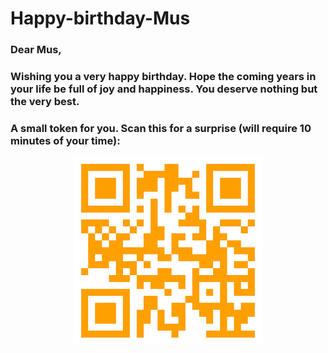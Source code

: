 # Happy-birthday-Mus

### Dear Mus, <br>
### Wishing you a very happy birthday. Hope the coming years in your life be full of joy and happiness. You deserve nothing but the very best. 

### A small token for you. Scan this for a surprise (will require 10 minutes of your time):
<div align = "center"> <img src = "https://github.com/Madhav105/Happy-birthday-Mus/blob/main/Mus%20QR%20Code.png" width = 300 height = 300> </div>
